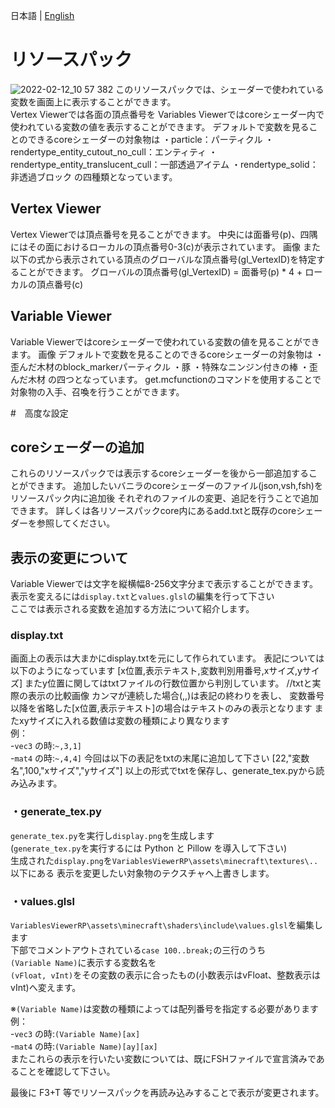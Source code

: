 日本語 | [English](https://github.com/midorikuma/VariablesViewer/blob/main/README.md)
# リソースパック
![2022-02-12_10 57 382](https://user-images.githubusercontent.com/39437361/153692863-3813a80b-f5dd-4547-9a0a-9af7e1f12d20.png)
このリソースパックでは、シェーダーで使われている変数を画面上に表示することができます。  
Vertex Viewerでは各面の頂点番号を
Variables Viewerではcoreシェーダー内で使われている変数の値を表示することができます。
デフォルトで変数を見ることのできるcoreシェーダーの対象物は
・particle：パーティクル
・rendertype_entity_cutout_no_cull：エンティティ
・rendertype_entity_translucent_cull：一部透過アイテム
・rendertype_solid：非透過ブロック
の四種類となっています。

## Vertex Viewer
Vertex Viewerでは頂点番号を見ることができます。
中央には面番号(p)、四隅にはその面におけるローカルの頂点番号0-3(c)が表示されています。
画像
また以下の式から表示されている頂点のグローバルな頂点番号(gl_VertexID)を特定することができます。
グローバルの頂点番号(gl_VertexID) = 面番号(p) * 4 + ローカルの頂点番号(c)

## Variable Viewer
Variable Viewerではcoreシェーダーで使われている変数の値を見ることができます。
画像
デフォルトで変数を見ることのできるcoreシェーダーの対象物は
・歪んだ木材のblock_markerパーティクル
・豚
・特殊なニンジン付きの棒
・歪んだ木材
の四つとなっています。
get.mcfunctionのコマンドを使用することで対象物の入手、召喚を行うことができます。


#　高度な設定
## coreシェーダーの追加
これらのリソースパックでは表示するcoreシェーダーを後から一部追加することができます。
追加したいバニラのcoreシェーダーのファイル(json,vsh,fsh)をリソースパック内に追加後
それぞれのファイルの変更、追記を行うことで追加できます。
詳しくは各リソースパックcore内にあるadd.txtと既存のcoreシェーダーを参照してください。


## 表示の変更について
Variable Viewerでは文字を縦横幅8-256文字分まで表示することができます。  
表示を変えるには`display.txt`と`values.glsl`の編集を行って下さい  
ここでは表示される変数を追加する方法について紹介します。
  
### display.txt
画面上の表示は大まかにdisplay.txtを元にして作られています。
表記については以下のようになっています
[x位置,表示テキスト,変数判別用番号,xサイズ,yサイズ]
またy位置に関してはtxtファイルの行数位置から判別しています。
//txtと実際の表示の比較画像
カンマが連続した場合(,,)は表記の終わりを表し、
変数番号以降を省略した[x位置,表示テキスト]の場合はテキストのみの表示となります
またxyサイズに入れる数値は変数の種類により異なります  
例：  
-`vec3` の時:`~,3,1]`  
-`mat4` の時:`~,4,4]`
今回は以下の表記をtxtの末尾に追加して下さい
[22,"変数名",100,"xサイズ","yサイズ"]
以上の形式でtxtを保存し、generate_tex.pyから読み込みます。
  
### ・generate_tex.py
`generate_tex.py`を実行し`display.png`を生成します  
(`generate_tex.py`を実行するには Python と Pillow を導入して下さい)  
生成された`display.png`を`VariablesViewerRP\assets\minecraft\textures\..`以下にある
表示を変更したい対象物のテクスチャへ上書きします。
  
### ・values.glsl
`VariablesViewerRP\assets\minecraft\shaders\include\values.glsl`を編集します  
下部でコメントアウトされている`case 100..break;`の三行のうち  
`(Variable Name)`に表示する変数名を  
`(vFloat, vInt)`をその変数の表示に合ったもの(小数表示はvFloat、整数表示はvInt)へ変えます。

※`(Variable Name)`は変数の種類によっては配列番号を指定する必要があります  
例：  
-`vec3` の時:`(Variable Name)[ax]`  
-`mat4` の時:`(Variable Name)[ay][ax]`  
またこれらの表示を行いたい変数については、既にFSHファイルで宣言済みであることを確認して下さい。  
  
最後に F3+T 等でリソースパックを再読み込みすることで表示が変更されます。
